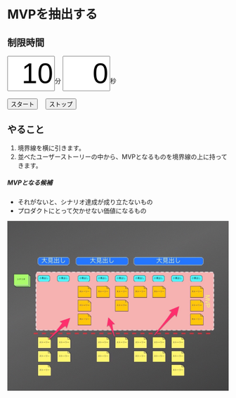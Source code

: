 # MVPを抽出する

## 制限時間

<form name="timer">
  <input type="text" maxlength="2" value="10" style="font-size:48pt;width:100px;text-align:right">分
  <input type="text" maxlength="2" value="0" style="font-size:48pt;width:100px;text-align:right">秒
  <br><br>
  <input type="button" value="スタート" onclick="cntStart()">　
  <input type="button" value="ストップ" onclick="cntStop()">
</form>

## やること

1. 境界線を横に引きます。
1. 並べたユーザーストーリーの中から、MVPとなるものを境界線の上に持ってきます。

##### MVPとなる候補

* それがないと、シナリオ達成が成り立たないもの
* プロダクトにとって欠かせない価値になるもの

![](img/user_story_map_work6.jpg)

<script type="text/javascript" src="../js/timer.js"></script>
